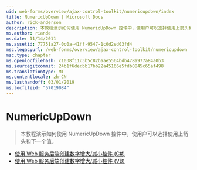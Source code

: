 ```yaml
---
uid: web-forms/overview/ajax-control-toolkit/numericupdown/index
title: NumericUpDown | Microsoft Docs
author: rick-anderson
description: 本教程演示如何使用 NumericUpDown 控件中，使用户可以选择使用上箭头和下一个值。
ms.author: riande
ms.date: 11/14/2011
ms.assetid: 77751a27-0c0a-41ff-9547-1c0d2ed03fd4
msc.legacyurl: /web-forms/overview/ajax-control-toolkit/numericupdown
msc.type: chapter
ms.openlocfilehash: c1038f11c3b5c82baae5564bdb478a977a84a0b3
ms.sourcegitcommit: 24b1f6decbb17bb22a45166e5fdb0845c65af498
ms.translationtype: MT
ms.contentlocale: zh-CN
ms.lasthandoff: 03/01/2019
ms.locfileid: "57019084"
---
```

<a name="numericupdown"></a>NumericUpDown
====================
> 本教程演示如何使用 NumericUpDown 控件中，使用户可以选择使用上箭头和下一个值。


- [使用 Web 服务后端创建数字增大/减小控件 (C#)](creating-a-numeric-up-down-control-with-a-web-service-backend-cs.md)
- [使用 Web 服务后端创建数字增大/减小控件 (VB)](creating-a-numeric-up-down-control-with-a-web-service-backend-vb.md)

